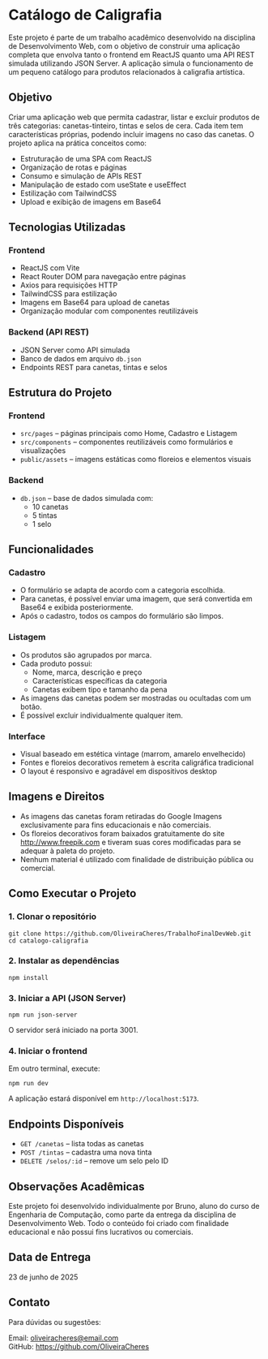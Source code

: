 # Catálogo de Caligrafia

Este projeto é parte de um trabalho acadêmico desenvolvido na disciplina de Desenvolvimento Web, com o objetivo de construir uma aplicação completa que envolva tanto o frontend em ReactJS quanto uma API REST simulada utilizando JSON Server. A aplicação simula o funcionamento de um pequeno catálogo para produtos relacionados à caligrafia artística.

## Objetivo

Criar uma aplicação web que permita cadastrar, listar e excluir produtos de três categorias: canetas-tinteiro, tintas e selos de cera. Cada item tem características próprias, podendo incluir imagens no caso das canetas. O projeto aplica na prática conceitos como:

- Estruturação de uma SPA com ReactJS
- Organização de rotas e páginas
- Consumo e simulação de APIs REST
- Manipulação de estado com useState e useEffect
- Estilização com TailwindCSS
- Upload e exibição de imagens em Base64

## Tecnologias Utilizadas

### Frontend

- ReactJS com Vite
- React Router DOM para navegação entre páginas
- Axios para requisições HTTP
- TailwindCSS para estilização
- Imagens em Base64 para upload de canetas
- Organização modular com componentes reutilizáveis

### Backend (API REST)

- JSON Server como API simulada
- Banco de dados em arquivo `db.json`
- Endpoints REST para canetas, tintas e selos

## Estrutura do Projeto

### Frontend

- `src/pages` – páginas principais como Home, Cadastro e Listagem
- `src/components` – componentes reutilizáveis como formulários e visualizações
- `public/assets` – imagens estáticas como floreios e elementos visuais

### Backend

- `db.json` – base de dados simulada com:
  - 10 canetas
  - 5 tintas
  - 1 selo

## Funcionalidades

### Cadastro

- O formulário se adapta de acordo com a categoria escolhida.
- Para canetas, é possível enviar uma imagem, que será convertida em Base64 e exibida posteriormente.
- Após o cadastro, todos os campos do formulário são limpos.

### Listagem

- Os produtos são agrupados por marca.
- Cada produto possui:
  - Nome, marca, descrição e preço
  - Características específicas da categoria
  - Canetas exibem tipo e tamanho da pena
- As imagens das canetas podem ser mostradas ou ocultadas com um botão.
- É possível excluir individualmente qualquer item.

### Interface

- Visual baseado em estética vintage (marrom, amarelo envelhecido)
- Fontes e floreios decorativos remetem à escrita caligráfica tradicional
- O layout é responsivo e agradável em dispositivos desktop

## Imagens e Direitos

- As imagens das canetas foram retiradas do Google Imagens exclusivamente para fins educacionais e não comerciais.
- Os floreios decorativos foram baixados gratuitamente do site http://www.freepik.com e tiveram suas cores modificadas para se adequar à paleta do projeto.
- Nenhum material é utilizado com finalidade de distribuição pública ou comercial.

## Como Executar o Projeto

### 1. Clonar o repositório

```
git clone https://github.com/OliveiraCheres/TrabalhoFinalDevWeb.git
cd catalogo-caligrafia
```

### 2. Instalar as dependências

```
npm install
```

### 3. Iniciar a API (JSON Server)

```
npm run json-server
```

O servidor será iniciado na porta 3001.

### 4. Iniciar o frontend

Em outro terminal, execute:

```
npm run dev
```

A aplicação estará disponível em `http://localhost:5173`.

## Endpoints Disponíveis

- `GET /canetas` – lista todas as canetas
- `POST /tintas` – cadastra uma nova tinta
- `DELETE /selos/:id` – remove um selo pelo ID

## Observações Acadêmicas

Este projeto foi desenvolvido individualmente por Bruno, aluno do curso de Engenharia de Computação, como parte da entrega da disciplina de Desenvolvimento Web. Todo o conteúdo foi criado com finalidade educacional e não possui fins lucrativos ou comerciais.

## Data de Entrega

23 de junho de 2025

## Contato

Para dúvidas ou sugestões:

Email: oliveiracheres@email.com  
GitHub: https://github.com/OliveiraCheres
